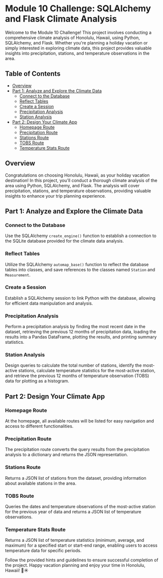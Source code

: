 
# Module 10 Challenge: SQLAlchemy and Flask Climate Analysis

Welcome to the Module 10 Challenge! This project involves conducting a comprehensive climate analysis of Honolulu, Hawaii, using Python, SQLAlchemy, and Flask. Whether you're planning a holiday vacation or simply interested in exploring climate data, this project provides valuable insights into precipitation, stations, and temperature observations in the area.

## Table of Contents
- [Overview](#overview)
- [Part 1: Analyze and Explore the Climate Data](#part-1-analyze-and-explore-the-climate-data)
  - [Connect to the Database](#connect-to-the-database)
  - [Reflect Tables](#reflect-tables)
  - [Create a Session](#create-a-session)
  - [Precipitation Analysis](#precipitation-analysis)
  - [Station Analysis](#station-analysis)
- [Part 2: Design Your Climate App](#part-2-design-your-climate-app)
  - [Homepage Route](#homepage-route)
  - [Precipitation Route](#precipitation-route)
  - [Stations Route](#stations-route)
  - [TOBS Route](#tobs-route)
  - [Temperature Stats Route](#temperature-stats-route)

## Overview
Congratulations on choosing Honolulu, Hawaii, as your holiday vacation destination! In this project, you'll conduct a thorough climate analysis of the area using Python, SQLAlchemy, and Flask. The analysis will cover precipitation, stations, and temperature observations, providing valuable insights to enhance your trip planning experience.

## Part 1: Analyze and Explore the Climate Data

### Connect to the Database
Use the SQLAlchemy `create_engine()` function to establish a connection to the SQLite database provided for the climate data analysis.

### Reflect Tables
Utilize the SQLAlchemy `automap_base()` function to reflect the database tables into classes, and save references to the classes named `Station` and `Measurement`.

### Create a Session
Establish a SQLAlchemy session to link Python with the database, allowing for efficient data manipulation and analysis.

### Precipitation Analysis
Perform a precipitation analysis by finding the most recent date in the dataset, retrieving the previous 12 months of precipitation data, loading the results into a Pandas DataFrame, plotting the results, and printing summary statistics.

### Station Analysis
Design queries to calculate the total number of stations, identify the most-active stations, calculate temperature statistics for the most-active station, and retrieve the previous 12 months of temperature observation (TOBS) data for plotting as a histogram.

## Part 2: Design Your Climate App

### Homepage Route
At the homepage, all available routes will be listed for easy navigation and access to different functionalities.

### Precipitation Route
The precipitation route converts the query results from the precipitation analysis to a dictionary and returns the JSON representation.

### Stations Route
Returns a JSON list of stations from the dataset, providing information about available stations in the area.

### TOBS Route
Queries the dates and temperature observations of the most-active station for the previous year of data and returns a JSON list of temperature observations.

### Temperature Stats Route
Returns a JSON list of temperature statistics (minimum, average, and maximum) for a specified start or start-end range, enabling users to access temperature data for specific periods.

Follow the provided hints and guidelines to ensure successful completion of the project. Happy vacation planning and enjoy your time in Honolulu, Hawaii! 🌴☀️

